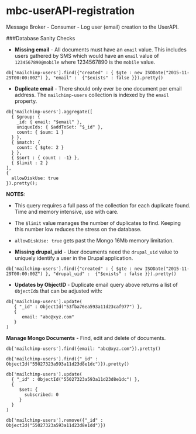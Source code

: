 mbc-userAPI-registration
=========================

Message Broker - Consumer - Log user (email) creation to the UserAPI.

###Database Sanity Checks

* **Missing email** - All documents must have an `email` value. This includes users gathered by SMS which would have an `email` value of `1234567890@mobile` where 1234567890 is the `mobile` value.
```
db['mailchimp-users'].find({"created" : { $gte : new ISODate("2015-11-29T00:00:00Z") }, "email" :  {"$exists" : false }}).pretty()
```
* **Duplicate email** - There should only ever be one document per email address. The `mailchimp-users` collection is indexed by the `email` property.

```
db['mailchimp-users'].aggregate([
  { $group: {
    _id: { email: "$email" },
    uniqueIds: { $addToSet: "$_id" },
    count: { $sum: 1 }
  } },
  { $match: {
    count: { $gte: 2 }
  } },
  { $sort : { count : -1} },
  { $limit : 2 }
],
{
  allowDiskUse: true
}).pretty();
```

**NOTES**:
* This query requires a full pass of the collection for each duplicate found. Time and memory intensive, use with care.
* The `$limit` value manages the number of duplicates to find. Keeping this number low reduces the stress on the database.
* `allowDiskUse: true` gets past the Mongo 16Mb memory limitation.

* **Missing drupal_uid** - User documents need the `drupal_uid` value to uniquely identify a user in the Drupal application.
```
db['mailchimp-users'].find({"created" : { $gte : new ISODate("2015-11-29T00:00:00Z") }, "drupal_uid" :  {"$exists" : false }}).pretty()
```

* **Updates by ObjectID** - Duplicate email query above returns a list of `ObjectId`s that can be adjusted with:
```
db['mailchimp-users'].update(
   { "_id" : ObjectId("53fba76ea593a11d23caf977") },
   {
      email: "abc@xyz.com"
   }
)
```

 **Manage Mongo Documents** - Find, edit and delete of documents.
 ```
db['mailchimp-users'].find({email: "abc@xyz.com"}).pretty()

db['mailchimp-users'].find({"_id" : ObjectId("55027323a593a11d23d8e1dc")}).pretty()

db['mailchimp-users'].update(
   { "_id" : ObjectId("55027323a593a11d23d8e1dc") },
   {
      $set: {
        subscribed: 0
      }
   }
)

db['mailchimp-users'].remove({"_id" : ObjectId("55027323a593a11d23d8e1dd")})
```

